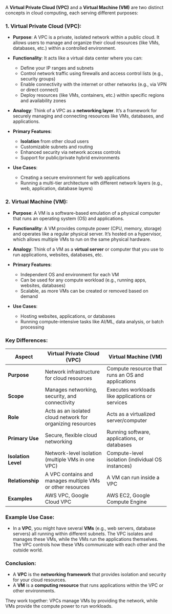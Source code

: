 A **Virtual Private Cloud (VPC)** and a **Virtual Machine (VM)** are two distinct concepts in cloud computing, each serving different purposes:

### 1. **Virtual Private Cloud (VPC)**:

- **Purpose**: A VPC is a private, isolated network within a public cloud. It allows users to manage and organize their cloud resources (like VMs, databases, etc.) within a controlled environment.
- **Functionality**: It acts like a virtual data center where you can:

  - Define your IP ranges and subnets
  - Control network traffic using firewalls and access control lists (e.g., security groups)
  - Enable connectivity with the internet or other networks (e.g., via VPN or direct connect)
  - Deploy resources (like VMs, containers, etc.) within specific regions and availability zones

- **Analogy**: Think of a VPC as a **networking layer**. It’s a framework for securely managing and connecting resources like VMs, databases, and applications.
- **Primary Features**:

  - **Isolation** from other cloud users
  - Customizable subnets and routing
  - Enhanced security via network access controls
  - Support for public/private hybrid environments

- **Use Cases**:
  - Creating a secure environment for web applications
  - Running a multi-tier architecture with different network layers (e.g., web, application, database layers)

### 2. **Virtual Machine (VM)**:

- **Purpose**: A VM is a software-based emulation of a physical computer that runs an operating system (OS) and applications.
- **Functionality**: A VM provides compute power (CPU, memory, storage) and operates like a regular physical server. It’s hosted on a hypervisor, which allows multiple VMs to run on the same physical hardware.

- **Analogy**: Think of a VM as a **virtual server** or computer that you use to run applications, websites, databases, etc.

- **Primary Features**:

  - Independent OS and environment for each VM
  - Can be used for any compute workload (e.g., running apps, websites, databases)
  - Scalable, as more VMs can be created or removed based on demand

- **Use Cases**:
  - Hosting websites, applications, or databases
  - Running compute-intensive tasks like AI/ML, data analysis, or batch processing

### Key Differences:

| Aspect              | Virtual Private Cloud (VPC)                                | Virtual Machine (VM)                              |
| ------------------- | ---------------------------------------------------------- | ------------------------------------------------- |
| **Purpose**         | Network infrastructure for cloud resources                 | Compute resource that runs an OS and applications |
| **Scope**           | Manages networking, security, and connectivity             | Executes workloads like applications or services  |
| **Role**            | Acts as an isolated cloud network for organizing resources | Acts as a virtualized server/computer             |
| **Primary Use**     | Secure, flexible cloud networking                          | Running software, applications, or databases      |
| **Isolation Level** | Network-level isolation (multiple VMs in one VPC)          | Compute-level isolation (individual OS instances) |
| **Relationship**    | A VPC contains and manages multiple VMs or other resources | A VM can run inside a VPC                         |
| **Examples**        | AWS VPC, Google Cloud VPC                                  | AWS EC2, Google Compute Engine                    |

### Example Use Case:

- In a **VPC**, you might have several **VMs** (e.g., web servers, database servers) all running within different subnets. The VPC isolates and manages these VMs, while the VMs run the applications themselves. The VPC controls how these VMs communicate with each other and the outside world.

### Conclusion:

- A **VPC** is the **networking framework** that provides isolation and security for your cloud resources.
- A **VM** is a **computing resource** that runs applications within the VPC or other environments.

They work together: VPCs manage VMs by providing the network, while VMs provide the compute power to run workloads.
